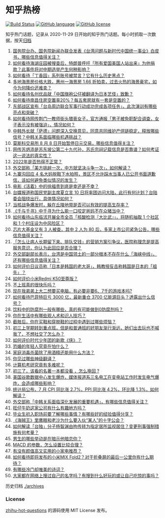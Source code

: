 # 知乎热榜
[![Build Status](https://github.com/ToWeLong/zhihu-hot-questions/workflows/CI/badge.svg)](https://github.com/ToWeLong/zhihu-hot-questions/actions)
[![GitHub language](https://img.shields.io/badge/language-golang-orange.svg)](https://golang.org/)
[![GitHub license](https://img.shields.io/github/license/ToWeLong/zhihu-hot-questions)](https://github.com/ToWeLong/zhihu-hot-questions/blob/main/LICENSE)

知乎热门话题，记录从 2020-11-29 日开始的知乎热门话题。每小时抓取一次数据，按天[归档](./archives)

<!-- BEGIN -->

1. [国务院台办、国务院新闻办联合发表《台湾问题与新时代中国统一事业》白皮书，哪些信息值得关注？](https://www.zhihu.com/question/547767006)
1. [如何看待海湖庄园被搜查后，特朗普呼吁「所有爱国美国人站出来」为他捐款？此事件将对中期选举产生何种影响？](https://www.zhihu.com/question/547762908)
1. [如何看待「丁香园」系列账号被禁言？它有什么历史黑点？](https://www.zhihu.com/question/547734209)
1. [多地海景房价格大跌，惠州一海景房 1.66 折拍卖，过去火热的海景豪宅，如今为何降价还难卖？](https://www.zhihu.com/question/547675744)
1. [如何看待名创优品就「中国旗袍公仔被翻译为日本艺伎」致歉？](https://www.zhihu.com/question/547754532)
1. [如何看待南昌住房空置率20%？每五套房就有一套是空置的？](https://www.zhihu.com/question/547726439)
1. [东部战区宣布「台岛周边联合军事行动成功完成各项任务」，此次演训有哪些亮点和突破？](https://www.zhihu.com/question/547819543)
1. [如何看待网传荆门一教师街头猥亵女子，官方通报「男子被免职配合调查，女子表示没有被强迫」，情况如何？](https://www.zhihu.com/question/547743887)
1. [中韩外长就「萨德」问题深入交换意见，同意共同维护产供链稳定，释放哪些信号？中韩关系面临哪些机遇挑战？](https://www.zhihu.com/question/547764611)
1. [莫斯科交易所 8 月 8 日开始暂停日元交易，哪些信息值得关注？](https://www.zhihu.com/question/547620965)
1. [网传苏炳添是苏东坡公第二十九代孙，苏氏宗祠记载信息是否靠谱？如何考证这一说法的真实性？](https://www.zhihu.com/question/547758667)
1. [2022年是否热得不正常？](https://www.zhihu.com/question/547279206)
1. [外交部称「美方挑衅一次，中方就坚决斗争一次」，如何解读？](https://www.zhihu.com/question/547813323)
1. [九寨沟回应 4 名大妈脱鞋下水拍照，景区不允许踩水当事人已公开书面道歉信，该如何避免类似情况的发生？](https://www.zhihu.com/question/547652972)
1. [电影《活着》中的徐福贵到底是幸还是不幸？](https://www.zhihu.com/question/542068978)
1. [台媒报道称国民党副主席夏立言 10 日将率团访问大陆，此行有何计划？台陆委会阻挠出行，具体情况如何？](https://www.zhihu.com/question/547782345)
1. [当核战争爆发时，躲在丘陵地带是否可以有效的提高生存率？](https://www.zhihu.com/question/46754877)
1. [《千与千寻》中千寻为什么能一口咬定爸妈不在众猪当中？](https://www.zhihu.com/question/494330163)
1. [如何看待山东临沭开展全市全员「核酸检测『大比武』」，将随机抽取 1 个社区和 1 个村庄设为中风险区？](https://www.zhihu.com/question/547773152)
1. [芯片大基金又有 3 人被查，其中 2 人为 80 后，多家上市公司紧急公告，哪些信息值得关注？](https://www.zhihu.com/question/547725588)
1. [「怎么让病人长期留下来、排队交钱」的营销方案引争议，医院称理念是提高服务意识，你认为此回应是否合理？](https://www.zhihu.com/question/547638379)
1. [外交部副部长表示，台湾是中国领土的一部分根本不存在什么「海峡中线」，还有哪些信息值得关注？](https://www.zhihu.com/question/547694454)
1. [如何评价日议员称「日本是韩国的老大哥」，韩教授反击称韩国是日本的「祖先」？](https://www.zhihu.com/question/547774508)
1. [如何评价小米Redmi K50至尊版？](https://www.zhihu.com/question/547142589)
1. [不上班真的很快乐吗？](https://www.zhihu.com/question/511176634)
1. [现在我弟弟上大二想要买电脑，有必要非要6、7千的游戏本吗?](https://www.zhihu.com/question/540811623)
1. [如何看待巴菲特巨亏 3000 亿，最新重仓 3700 亿能源巨头？透露出什么信号？](https://www.zhihu.com/question/547362364)
1. [饮料中的防腐剂一般有哪些，真的有可能做到0防腐剂吗？](https://www.zhihu.com/question/547703807)
1. [你在生活中有哪些观人术和识人技巧？](https://www.zhihu.com/question/23561870)
1. [截肢后，你在买鞋和穿脱鞋的过程中遇到过哪些烦恼？](https://www.zhihu.com/question/547802689)
1. [初三上学期转到重点班，但是和普通班的好朋友渐行渐远，她们出去玩也不喊我了，不想社交了怎么办？](https://www.zhihu.com/question/547763211)
1. [如何评价时代少年团的新歌《侠》？](https://www.zhihu.com/question/547468996)
1. [恐婚的年轻人究竟在怕什么？](https://www.zhihu.com/question/547235937)
1. [家庭消毒杀菌除了用酒精还能用什么方法？](https://www.zhihu.com/question/439286969)
1. [你见过哪些神级翻译？](https://www.zhihu.com/question/541462082)
1. [计算机考研究竟有多难呢？](https://www.zhihu.com/question/446833790)
1. [初三了，该看的名著一本都没看 ，怎么挽回 ?](https://www.zhihu.com/question/546937583)
1. [美国谷歌数据中心发生爆炸，媒体报道系三名电工在变电站工作时发生电气爆炸，会造成哪些影响？](https://www.zhihu.com/question/547659216)
1. [统计局公布，7 月 CPI 同比涨 2.7%，PPI 同比涨 4.2%，环比降 1.3%，如何解读？](https://www.zhihu.com/question/547763957)
1. [外交部称「中韩关系面临深化发展的重要机遇」，有哪些信息值得关注？](https://www.zhihu.com/question/547709381)
1. [旺仔牛奶这家公司有什么有趣地方吗？](https://www.zhihu.com/question/367847608)
1. [毕业生初入职场前要了解哪些事情？有哪些好的经验值得分享？](https://www.zhihu.com/question/547709822)
1. [《海贼王》里鹰眼和老沙为什么要入伙“某人”的十字公会？](https://www.zhihu.com/question/547656300)
1. [如何解读「台独」分子杨智渊由拘传转为指定居所监视居住？变更刑事强制措施有何考量？](https://www.zhihu.com/question/547769489)
1. [男生的哪些举动是在暗示他暗恋你？](https://www.zhihu.com/question/541622721)
1. [MACD 的参数，怎么设置比较合理？](https://www.zhihu.com/question/35113621)
1. [有没有颜值高又实用的小家电推荐？](https://www.zhihu.com/question/547738562)
1. [如何看待即将发布的小米MIX Fold2？对于折叠屏的最后一公里你有什么期待？](https://www.zhihu.com/question/547648656)
1. [有哪些冷门却唯美的诗词？](https://www.zhihu.com/question/308425866)
1. [大家都在网络上搜过自己的名字吗？有搜到什么好玩的或让自己吃惊的事吗？](https://www.zhihu.com/question/365010661)

<!-- END -->

历史归档 [./archives](./archives)


### License
[zhihu-hot-questions](https://github.com/towelong/zhihu-hot-questions) 的源码使用 MIT License 发布。